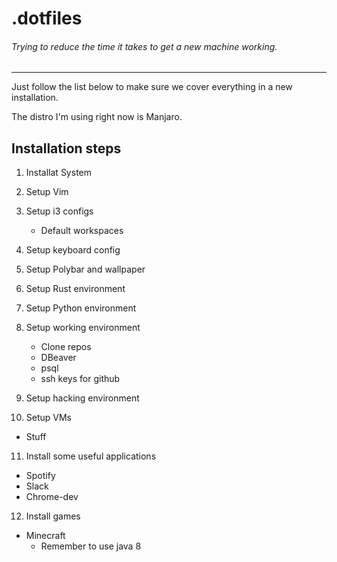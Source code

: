 # .dotfiles

###### Trying to reduce the time it takes to get a new machine working.

---

Just follow the list below to make sure we cover everything in a new installation.

The distro I'm using right now is Manjaro.

## Installation steps
1. Installat System
2. Setup Vim
3. Setup i3 configs
   + Default workspaces
4. Setup keyboard config
5. Setup Polybar and wallpaper
6. Setup Rust environment
7. Setup Python environment
8. Setup working environment
   + Clone repos
   + DBeaver
   + psql
   + ssh keys for github

9. Setup hacking environment
10. Setup VMs
   
   + Stuff
11. Install some useful applications
   + Spotify
   + Slack
   + Chrome-dev
12. Install games
   + Minecraft
      + Remember to use java 8
